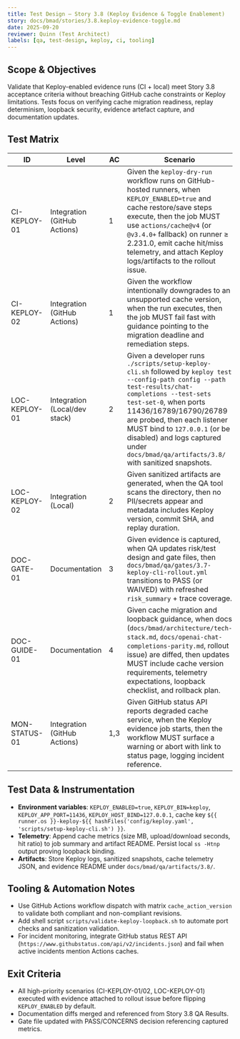 ```yaml
---
title: Test Design — Story 3.8 (Keploy Evidence & Toggle Enablement)
story: docs/bmad/stories/3.8.keploy-evidence-toggle.md
date: 2025-09-20
reviewer: Quinn (Test Architect)
labels: [qa, test-design, keploy, ci, tooling]
---
```


## Scope & Objectives

Validate that Keploy-enabled evidence runs (CI + local) meet Story 3.8 acceptance criteria without breaching GitHub cache constraints or Keploy limitations. Tests focus on verifying cache migration readiness, replay determinism, loopback security, evidence artefact capture, and documentation updates.

## Test Matrix

| ID            | Level                         | AC  | Scenario                                                                                                                                                                                                                                                                                                                                                       | Rationale                                                          |
| ------------- | ----------------------------- | --- | -------------------------------------------------------------------------------------------------------------------------------------------------------------------------------------------------------------------------------------------------------------------------------------------------------------------------------------------------------------- | ------------------------------------------------------------------ |
| CI-KEPLOY-01  | Integration (GitHub Actions)  | 1   | Given the `keploy-dry-run` workflow runs on GitHub-hosted runners, when `KEPLOY_ENABLED=true` and cache restore/save steps execute, then the job MUST use `actions/cache@v4` (or `@v3.4.0+` fallback) on runner ≥ 2.231.0, emit cache hit/miss telemetry, and attach Keploy logs/artifacts to the rollout issue.                                               | Confirms migration compliance and evidence capture for AC1.        |
| CI-KEPLOY-02  | Integration (GitHub Actions)  | 1   | Given the workflow intentionally downgrades to an unsupported cache version, when the run executes, then the job MUST fail fast with guidance pointing to the migration deadline and remediation steps.                                                                                                                                                        | Ensures defensive detection of deprecated cache revisions.         |
| LOC-KEPLOY-01 | Integration (Local/dev stack) | 2   | Given a developer runs `./scripts/setup-keploy-cli.sh` followed by `keploy test --config-path config --path test-results/chat-completions --test-sets test-set-0`, when ports 11436/16789/16790/26789 are probed, then each listener MUST bind to `127.0.0.1` (or be disabled) and logs captured under `docs/bmad/qa/artifacts/3.8/` with sanitized snapshots. | Validates loopback binding and evidence archival for AC2.          |
| LOC-KEPLOY-02 | Integration (Local)           | 2   | Given sanitized artifacts are generated, when the QA tool scans the directory, then no PII/secrets appear and metadata includes Keploy version, commit SHA, and replay duration.                                                                                                                                                                               | Protects against leaking sensitive data while documenting runtime. |
| DOC-GATE-01   | Documentation                 | 3   | Given evidence is captured, when QA updates risk/test design and gate files, then `docs/bmad/qa/gates/3.7-keploy-cli-rollout.yml` transitions to PASS (or WAIVED) with refreshed `risk_summary` + trace coverage.                                                                                                                                              | Demonstrates closure of prior gate concerns (AC3).                 |
| DOC-GUIDE-01  | Documentation                 | 4   | Given cache migration and loopback guidance, when docs (`docs/bmad/architecture/tech-stack.md`, `docs/openai-chat-completions-parity.md`, rollout issue) are diffed, then updates MUST include cache version requirements, telemetry expectations, loopback checklist, and rollback plan.                                                                      | Ensures documentation reflects enablement decision (AC4).          |
| MON-STATUS-01 | Integration (GitHub Actions)  | 1,3 | Given GitHub status API reports degraded cache service, when the Keploy evidence job starts, then the workflow MUST surface a warning or abort with link to status page, logging incident reference.                                                                                                                                                           | Addresses reliability risk during brownouts.                       |

## Test Data & Instrumentation

- **Environment variables**: `KEPLOY_ENABLED=true`, `KEPLOY_BIN=keploy`, `KEPLOY_APP_PORT=11436`, `KEPLOY_HOST_BIND=127.0.0.1`, cache key `${{ runner.os }}-keploy-${{ hashFiles('config/keploy.yaml', 'scripts/setup-keploy-cli.sh') }}`.
- **Telemetry**: Append cache metrics (size MB, upload/download seconds, hit ratio) to job summary and artifact README. Persist local `ss -Htnp` output proving loopback binding.
- **Artifacts**: Store Keploy logs, sanitized snapshots, cache telemetry JSON, and evidence README under `docs/bmad/qa/artifacts/3.8/`.

## Tooling & Automation Notes

- Use GitHub Actions workflow dispatch with matrix `cache_action_version` to validate both compliant and non-compliant revisions.
- Add shell script `scripts/validate-keploy-loopback.sh` to automate port checks and sanitization validation.
- For incident monitoring, integrate GitHub status REST API (`https://www.githubstatus.com/api/v2/incidents.json`) and fail when active incidents mention Actions caches.

## Exit Criteria

- All high-priority scenarios (CI-KEPLOY-01/02, LOC-KEPLOY-01) executed with evidence attached to rollout issue before flipping `KEPLOY_ENABLED` by default.
- Documentation diffs merged and referenced from Story 3.8 QA Results.
- Gate file updated with PASS/CONCERNS decision referencing captured metrics.
